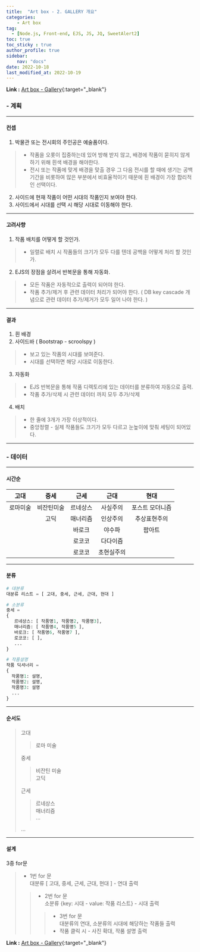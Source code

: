 ```yaml
---
title:  "Art box - 2. GALLERY 개요"
categories: 
    - Art box
tag: 
  - [Node.js, Front-end, EJS, JS, JQ, SweetAlert2]
toc: true
toc_sticky : true
author_profile: true
sidebar:
    nav: "docs"
date: 2022-10-18
last_modified_at: 2022-10-19
---
```


**Link :** [Art box - Gallery](http://118.67.142.110:8000/show_data "Art box - Gallery"){:target="_blank"}  

### - 계획
---

#### 컨셉

1. 박물관 또는 전시회의 주인공은 예술품이다.  
> - 작품을 오롯이 집중하는데 있어 방해 받지 않고, 배경에 작품이 묻히지 않게 하기 위해 흰색 배경을 해야한다.  
> - 전시 또는 작품에 맞게 배경을 맞출 경우 그 다음 전시를 할 때에 생기는 공백 기간을 비롯하여 많은 부분에서 비효율적이기 때문에 흰 배경이 가장 합리적인 선택이다.
2. 사이드에 현재 작품이 어떤 시대의 작품인지 보여야 한다.
3. 사이드에서 시대를 선택 시 해당 시대로 이동해야 한다.

---

#### 고려사향

1. 작품 배치를 어떻게 할 것인가.
> - 일렬로 배치 시 작품들의 크기가 모두 다를 텐데 공백을 어떻게 처리 할 것인가.
2. EJS의 장점을 살려서 반복문을 통해 자동화.
> - 모든 작품은 자동적으로 출력이 되어야 한다.
> - 작품 추가/제거 후 관련 데이터 처리가 되어야 한다. ( DB key cascade 개념으로 관련 데이터 추가/제거가 모두 일어 나야 한다. )

---

#### 결과
1. 흰 배경
2. 사이드바 ( Bootstrap - scroolspy )
> - 보고 있는 작품의 시대를 보여준다.
> - 시대를 선택하면 해당 시대로 이동한다.
3. 자동화
> - EJS 반복문을 통해 작품 디렉토리에 있는 데이터를 분류하여 자동으로 출력.
> - 작품 추가/삭제 시 관련 데이터 까지 모두 추가/삭제
4. 배치
> - 한 줄에 3개가 가장 이상적이다.
> - 중앙정렬 - 실제 작품들도 크기가 모두 다르고 눈높이에 맞춰 세팅이 되어있다.

---


### - 데이터
---

#### 시간순

|고대   |중세    |근세   |근대    |현대        |
|:---: |:---:  |:---:|:---:  |:---:      |
|로마미술|비잔틴미술|르네상스|사실주의 |포스트 모더니즘|
|      |고딕    |매너리즘|인상주의 |추상표현주의  |
|      |       |바로크 |야수파   |팝아트      |
|      |       |로코코 |다다이즘 |           |
|      |       |로코코 |초현실주의|           |

---

#### 분류

```python
# 대분류
대분류 리스트 = [ 고대, 중세, 근세, 근대, 현대 ]

# 소분류
중세 = 
{
   르네상스: [ 작품명1, 작품명2, 작품명3],
   매너리즘: [ 작품명4, 작품명5 ],
   바로크: [ 작품명6, 작품명7 ],
   로코코: [ ],
   ...
}

# 작품설명
작품 딕셔너리 =
{
  작품명1: 설명,
  작품명2: 설명,
  작품명3: 설명
  ...
}

```

---

#### 순서도

> 고대  
>> 로마 미술
>
>중세  
>> 비잔틴 미술  
>> 고딕  
>
> 근세
>> 르네상스  
>> 매너리즘  
>> ...
>
> ...

---

#### 설계

3중 for문
> - 1번 for 문  
> 대분류 [ 고대, 중세, 근세, 근대, 현대 ] - 연대 출력  
>> - 2번 for 문  
>> 소분류 {key: 시대 - value: 작품 리스트} - 시대 출력  
>>> - 3번 for 문  
>>>대분류의 연대, 소분류의 시대에 해당하는 작품들 출력   
>>> - 작품 클릭 시 - 사진 확대, 작품 설명 출력

**Link :** [Art box - Gallery](http://118.67.142.110:8000/show_data "Art box - Gallery"){:target="_blank"}  